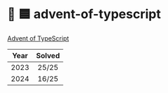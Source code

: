 # 🎄 🟦 advent-of-typescript

[Advent of TypeScript](https://www.adventofts.com/)

| Year | Solved |
| :--: | :----: |
| 2023 | 25/25  |
| 2024 | 16/25  |
